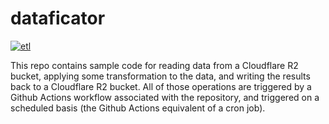 # dataficator

[![etl](https://github.com/usds/dataficator/actions/workflows/etl.yml/badge.svg)](https://github.com/usds/dataficator/actions/workflows/etl.yml)

This repo contains sample code for reading data from a Cloudflare R2 bucket, applying some transformation to the data, and writing the results back to a Cloudflare R2 bucket. All of those operations are triggered by a Github Actions workflow associated with the repository, and triggered on a scheduled basis (the Github Actions equivalent of a cron job).

